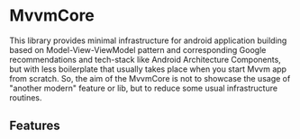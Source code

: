 # MvvmCore
This library provides minimal infrastructure for android application building based on Model-View-ViewModel pattern and corresponding Google recommendations and tech-stack like Android Architecture Components, but with less boilerplate that usually takes place when you start Mvvm app from scratch. So, the aim of the MvvmCore is not to showcase the usage of "another modern" feature or lib, but to reduce some usual  infrastructure routines.

## Features
